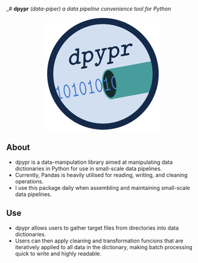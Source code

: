 _# **dpypr**
*(data-piper) a data pipeline convenience tool for Python*

<p align = "center">
  <img src = "logo/dpypr_logo.png" alt = "image" width = "300" height = "300">
</p>

## About
- dpypr is a data-manipulation library aimed at manipulating data dictionaries in Python for use in small-scale data pipelines.
- Currently, Pandas is heavily utilised for reading, writing, and cleaning operations.
- I use this package daily when assembling and maintaining small-scale data pipelines.

## Use
- dpypr allows users to gather target files from directories into data dictionaries.
- Users can then apply cleaning and transformation funcions that are iteratively applied to all data in the dictionary, making batch processing quick to write and highly readable.
